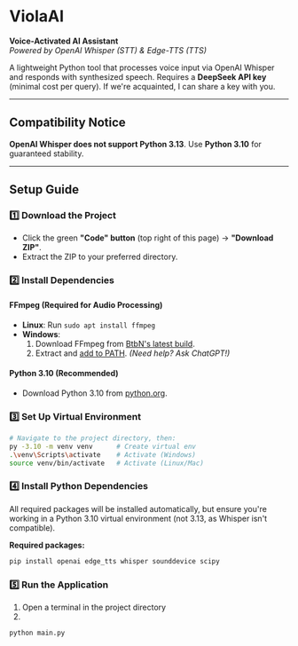 # ViolaAI  
**Voice-Activated AI Assistant**  
*Powered by OpenAI Whisper (STT) & Edge-TTS (TTS)*  

A lightweight Python tool that processes voice input via OpenAI Whisper and responds with synthesized speech. Requires a **DeepSeek API key** (minimal cost per query). If we're acquainted, I can share a key with you.  

---

## Compatibility Notice  
**OpenAI Whisper does not support Python 3.13**. Use **Python 3.10** for guaranteed stability.  

---

## Setup Guide  

### 1️⃣ **Download the Project**  
- Click the green **"Code" button** (top right of this page) → **"Download ZIP"**.  
- Extract the ZIP to your preferred directory.  

### 2️⃣ **Install Dependencies**  
#### **FFmpeg (Required for Audio Processing)**  
- **Linux**: Run `sudo apt install ffmpeg`  
- **Windows**:  
  1. Download FFmpeg from [BtbN's latest build](https://github.com/BtbN/FFmpeg-Builds/releases/latest).  
  2. Extract and [add to PATH](https://www.thewindowsclub.com/how-to-install-ffmpeg-on-windows-10). *(Need help? Ask ChatGPT!)*  

#### **Python 3.10 (Recommended)**  
- Download Python 3.10 from [python.org](https://www.python.org/downloads/).  

### 3️⃣ **Set Up Virtual Environment**  
```bash
# Navigate to the project directory, then:
py -3.10 -m venv venv      # Create virtual env
.\venv\Scripts\activate    # Activate (Windows)
source venv/bin/activate   # Activate (Linux/Mac)
```

### **4️⃣ Install Python Dependencies**

All required packages will be installed automatically, but ensure you're working in a Python 3.10 virtual environment (not 3.13, as Whisper isn't compatible).

**Required packages:**
```bash
pip install openai edge_tts whisper sounddevice scipy
```

### 5️⃣ **Run the Application**
1. Open a terminal in the project directory
2.
```bash
python main.py
```
